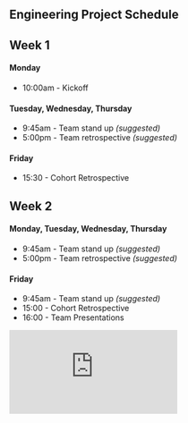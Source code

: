 ## Engineering Project Schedule

## Week 1

#### Monday
- 10:00am - Kickoff

#### Tuesday, Wednesday, Thursday
- 9:45am - Team stand up _(suggested)_
- 5:00pm - Team retrospective _(suggested)_

#### Friday
- 15:30 - Cohort Retrospective

## Week 2

#### Monday, Tuesday, Wednesday, Thursday
- 9:45am - Team stand up _(suggested)_
- 5:00pm - Team retrospective _(suggested)_

#### Friday
- 9:45am - Team stand up _(suggested)_
- 15:00 - Cohort Retrospective
- 16:00 - Team Presentations


![Tracking pixel](https://githubanalytics.herokuapp.com/course/engineering_projects/week_schedule.md)
